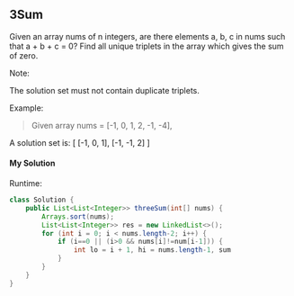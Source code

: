 ## 3Sum

Given an array nums of n integers, are there elements a, b, c in nums such that a + b + c = 0? Find all unique triplets in the array which gives the sum of zero.

Note:

The solution set must not contain duplicate triplets.

Example:

>Given array nums = [-1, 0, 1, 2, -1, -4],
>
A solution set is:
[
  [-1, 0, 1],
  [-1, -1, 2]
]



#### My Solution

Runtime:

```Java
class Solution {
    public List<List<Integer>> threeSum(int[] nums) {
        Arrays.sort(nums);
        List<List<Integer>> res = new LinkedList<>();
        for (int i = 0; i < nums.length-2; i++) {
            if (i==0 || (i>0 && nums[i]!=num[i-1])) {
                int lo = i + 1, hi = nums.length-1, sum
            }
        }
    }
}
```
